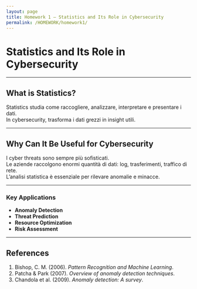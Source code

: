 ```yaml
---
layout: page
title: Homework 1 – Statistics and Its Role in Cybersecurity
permalink: /HOMEWORK/homework1/
---
```


# Statistics and Its Role in Cybersecurity

---

## What is Statistics?

Statistics studia come raccogliere, analizzare, interpretare e presentare i dati.  
In cybersecurity, trasforma i dati grezzi in insight utili.

---

## Why Can It Be Useful for Cybersecurity

I cyber threats sono sempre più sofisticati.  
Le aziende raccolgono enormi quantità di dati: log, trasferimenti, traffico di rete.  
L’analisi statistica è essenziale per rilevare anomalie e minacce.

---

### Key Applications

- **Anomaly Detection**  
- **Threat Prediction**  
- **Resource Optimization**  
- **Risk Assessment**

---

## References

1. Bishop, C. M. (2006). *Pattern Recognition and Machine Learning*.  
2. Patcha & Park (2007). *Overview of anomaly detection techniques*.  
3. Chandola et al. (2009). *Anomaly detection: A survey*.
